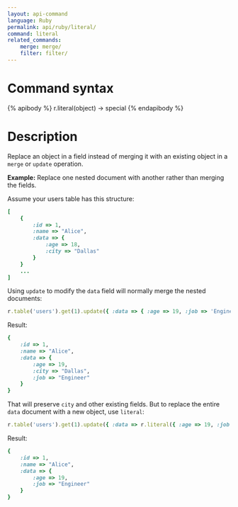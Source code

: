 ```yaml
---
layout: api-command
language: Ruby
permalink: api/ruby/literal/
command: literal
related_commands:
    merge: merge/
    filter: filter/
---
```

# Command syntax #

{% apibody %}
r.literal(object) &rarr; special
{% endapibody %}

# Description #

Replace an object in a field instead of merging it with an existing object in a `merge` or `update` operation.

__Example:__ Replace one nested document with another rather than merging the fields.

Assume your users table has this structure:

```rb
[
    {
        :id => 1,
        :name => "Alice",
        :data => {
            :age => 18,
            :city => "Dallas"
        }
    }       
    ...
]
```

Using `update` to modify the `data` field will normally merge the nested documents:

```rb
r.table('users').get(1).update({ :data => { :age => 19, :job => 'Engineer' } }).run(conn)
```

Result:

```rb
{
    :id => 1,
    :name => "Alice",
    :data => {
        :age => 19,
        :city => "Dallas",
        :job => "Engineer"
    }
}       
```

That will preserve `city` and other existing fields. But to replace the entire `data` document with a new object, use `literal`:

```rb
r.table('users').get(1).update({ :data => r.literal({ :age => 19, :job => 'Engineer' }) }).run(conn)
```

Result:

```rb
{
    :id => 1,
    :name => "Alice",
    :data => {
        :age => 19,
        :job => "Engineer"
    }
}       
```
